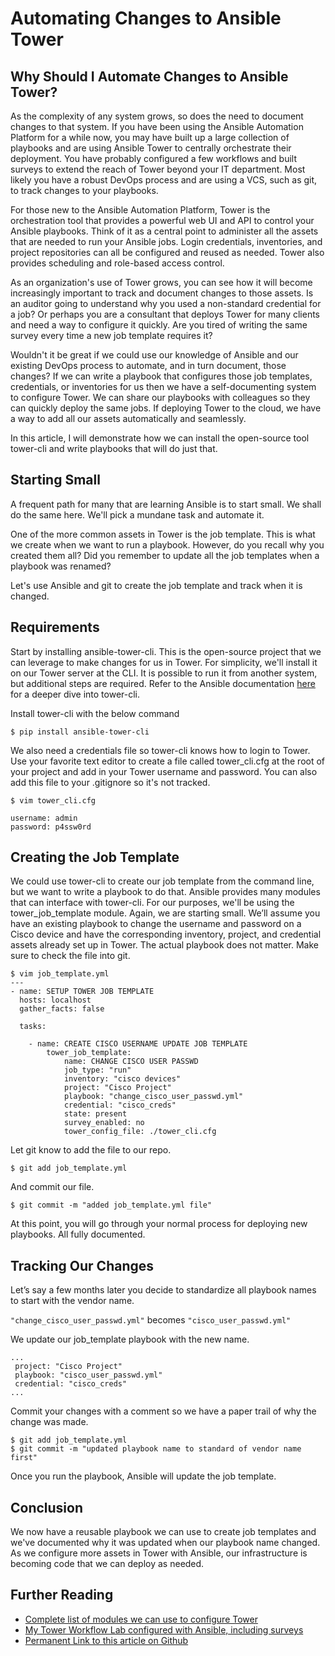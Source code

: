 # Automating Changes to Ansible Tower

## Why Should I Automate Changes to Ansible Tower? 

As the complexity of any system grows, so does the need to document changes to that system. If you have been using the Ansible Automation Platform for a while now, you may have built up a large collection of playbooks and are using Ansible Tower to centrally orchestrate their deployment.  You have probably configured a few workflows and built surveys to extend the reach of Tower beyond your IT department. Most likely you have a robust DevOps process and are using a VCS,  such as git, to track changes to  your playbooks.  

For those new to the Ansible Automation Platform, Tower is the orchestration tool that provides a powerful web UI and API to control your Ansible playbooks.   Think of it as a central point to administer all the assets that are needed to run your Ansible jobs. Login credentials, inventories, and project repositories can all be configured and reused as needed.  Tower also provides scheduling and role-based access control.   

As an organization's use of Tower grows, you can see how it will become increasingly important to track and document changes to those assets. Is an auditor going to understand why you used a non-standard credential for a job? Or perhaps you are a consultant that deploys Tower for many clients and need a way to configure it quickly. Are you tired of writing the same survey every time a new job template requires it?  

Wouldn't it be great if we could use our knowledge of Ansible and our existing DevOps process to automate, and in turn document, those changes?  If we can write a playbook that configures those job templates, credentials, or inventories for us then we have a self-documenting system to configure Tower.   We can share our playbooks with colleagues so they can quickly deploy the same jobs.  If deploying Tower to the cloud, we have a way to add all our assets automatically and seamlessly.   

In this article, I will demonstrate how we can install the open-source tool tower-cli and write playbooks that will do just that.   

## Starting Small

A frequent path for many that are learning Ansible is to start small.  We shall do the same here.  We'll pick a mundane task and automate it. 

One of the more common assets in Tower is the job template.  This is what we create when we want to run a playbook. However, do you recall why you created them all?  Did you remember to update all the job templates when a playbook was renamed?  

Let's use Ansible and git to create the job template and track when it is changed.

## Requirements

Start by installing ansible-tower-cli. This is the open-source project that we can leverage to make changes for us in Tower. For simplicity, we'll install it on our Tower server at the CLI.  It is possible to run it from another system, but additional steps are required.  Refer to the Ansible documentation [here](https://docs.ansible.com/ansible-tower/3.5.3/html/towerapi/tower_cli.html) for a deeper dive into tower-cli.

Install tower-cli with the below command

 ```
 $ pip install ansible-tower-cli
 ```

We also need a credentials file so tower-cli knows how to login to Tower.  Use your favorite text editor to create a file called tower_cli.cfg at the root of your project and add in your Tower username and password.  You can also add this file to your .gitignore so it's not tracked.

```
$ vim tower_cli.cfg

username: admin
password: p4ssw0rd
```

## Creating the Job Template

We could use tower-cli to create our job template from the command line, but we want to write a playbook to do that. Ansible provides many modules that can interface with tower-cli.  For our purposes, we'll be using the tower_job_template module.  Again, we are starting small. We’ll assume you have an existing playbook to change the username and password on a Cisco device and have the corresponding inventory, project, and credential assets already set up in Tower.  The actual playbook does not matter.  Make sure to check the file into git.


```
$ vim job_template.yml
---
- name: SETUP TOWER JOB TEMPLATE
  hosts: localhost
  gather_facts: false

  tasks:

    - name: CREATE CISCO USERNAME UPDATE JOB TEMPLATE
        tower_job_template:
            name: CHANGE CISCO USER PASSWD
            job_type: "run"
            inventory: "cisco devices"
            project: "Cisco Project"
            playbook: "change_cisco_user_passwd.yml"
            credential: "cisco_creds"
            state: present
            survey_enabled: no
            tower_config_file: ./tower_cli.cfg
```

Let git know to add the file to our repo.

```
$ git add job_template.yml
```
And commit our file.
```
$ git commit -m "added job_template.yml file"
```

At this point, you will go through your normal process for deploying new playbooks.  All fully documented.  


## Tracking Our Changes

Let’s say a few months later you decide to standardize all playbook names to start with the vendor name.

```"change_cisco_user_passwd.yml"```  becomes ```"cisco_user_passwd.yml"```

We update our job_template playbook with the new name.
```
...
 project: "Cisco Project"
 playbook: "cisco_user_passwd.yml"
 credential: "cisco_creds"
...
```
Commit your changes with a comment so we have a paper trail of why the change was made.
```
$ git add job_template.yml
$ git commit -m "updated playbook name to standard of vendor name first"
```

Once you run the playbook, Ansible will update the job template.   

## Conclusion

We now have a reusable playbook we can use to create job templates and we've documented why it was updated when our playbook name changed.  As we configure more assets in Tower with Ansible, our infrastructure is becoming code that we can deploy as needed.  


## Further Reading

* [Complete list of modules we can use to configure Tower](https://docs.ansible.com/ansible/latest/modules/list_of_web_infrastructure_modules.html#ansible-tower)
* [My Tower Workflow Lab configured with Ansible, including surveys](https://github.com/gejames/Linux-Webserver-Tower-Lab)
* [Permanent Link to this article on Github](https://github.com/gejames/ansible_tower_automation)












